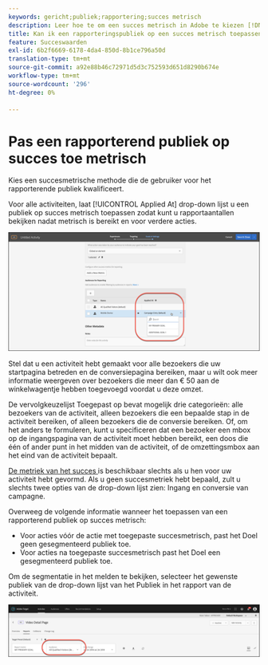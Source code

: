 ```yaml
---
keywords: gericht;publiek;rapportering;succes metrisch
description: Leer hoe te om een succes metrisch in Adobe te kiezen [!DNL Target] die de gebruiker voor het rapporterende publiek kwalificeert.
title: Kan ik een rapporteringspubliek op een succes metrisch toepassen?
feature: Succeswaarden
exl-id: 6b2f6669-6178-4da4-850d-8b1ce796a50d
translation-type: tm+mt
source-git-commit: a92e88b46c72971d5d3c752593d651d8290b674e
workflow-type: tm+mt
source-wordcount: '296'
ht-degree: 0%

---
```


# Pas een rapporterend publiek op succes toe metrisch

Kies een succesmetrische methode die de gebruiker voor het rapporterende publiek kwalificeert.

Voor alle activiteiten, laat [!UICONTROL Applied At] drop-down lijst u een publiek op succes metrisch toepassen zodat kunt u rapportaantallen bekijken nadat metrisch is bereikt en voor verdere acties.

![](assets/success_metric.png)

Stel dat u een activiteit hebt gemaakt voor alle bezoekers die uw startpagina betreden en de conversiepagina bereiken, maar u wilt ook meer informatie weergeven over bezoekers die meer dan € 50 aan de winkelwagentje hebben toegevoegd voordat u deze omzet.

De vervolgkeuzelijst Toegepast op bevat mogelijk drie categorieën: alle bezoekers van de activiteit, alleen bezoekers die een bepaalde stap in de activiteit bereiken, of alleen bezoekers die de conversie bereiken. Of, om het anders te formuleren, kunt u specificeren dat een bezoeker een mbox op de ingangspagina van de activiteit moet hebben bereikt, een doos die één of ander punt in het midden van de activiteit, of de omzettingsmbox aan het eind van de activiteit bepaalt.

[De metriek van het succes ](/help/c-activities/r-success-metrics/success-metrics.md#reference_D011575C85DA48E989A244593D9B9924) is beschikbaar slechts als u hen voor uw activiteit hebt gevormd. Als u geen succesmetriek hebt bepaald, zult u slechts twee opties van de drop-down lijst zien: Ingang en conversie van campagne.

Overweeg de volgende informatie wanneer het toepassen van een rapporterend publiek op succes metrisch:

* Voor acties vóór de actie met toegepaste succesmetrisch, past het Doel geen gesegmenteerd publiek toe.
* Voor acties na toegepaste succesmetrisch past het Doel een gesegmenteerd publiek toe.

Om de segmentatie in het melden te bekijken, selecteer het gewenste publiek van de drop-down lijst van het Publiek in het rapport van de activiteit.

![](assets/reporting_audience_dropdown.png)
